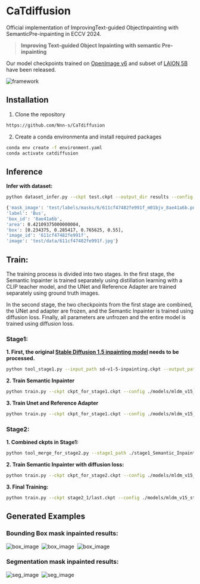 # CaTdiffusion
Official implementation of ImprovingText-guided ObjectInpainting with SemanticPre-inpainting in ECCV 2024.

> **Improving Text-guided Object Inpainting with semantic Pre-inpainting**

 Our model checkpoints trained on [OpenImage v6](https://storage.googleapis.com/openimages/web/download_v6.html) and subset of [LAION 5B](https://laion.ai/blog/laion-5b/) have been released.

 ![framework](framework.png)&nbsp;

## Installation
1. Clone the repository
```sh
https://github.com/Nnn-s/CaTdiffusion
```
2. Create a conda environmenta and install required packages
```sh
conda env create -f environment.yaml
conda activate catdiffusion
```

## Inference
**Infer with dataset:**
```sh
python dataset_infer.py --ckpt test.ckpt --output_dir results --config ./models/mldm_v15.yaml
```

```sh
{'mask_image': 'test/labels/masks/6/611cf47482fe991f_m01bjv_8ae41a6b.png', 
'label': 'Bus', 
'box_id': '8ae41a6b', 
'area': 0.42109375000000004, 
'box': [0.234375, 0.285417, 0.765625, 0.55], 
'image_id': '611cf47482fe991f', 
'image': 'test/data/611cf47482fe991f.jpg'}
```

## Train:

The training process is divided into two stages. In the first stage, the Semantic Inpainter is trained separately using distillation learning with a CLIP teacher model, and the UNet and Reference Adapter are trained separately using ground truth images. 

In the second stage, the two checkpoints from the first stage are combined, the UNet and adapter are frozen, and the Semantic Inpainter is trained using diffusion loss. Finally, all parameters are unfrozen and the entire model is trained using diffusion loss.

### Stage1:

**1. First, the original [Stable Diffusion 1.5 inpainting model](https://huggingface.co/runwayml/stable-diffusion-inpainting/tree/main) needs to be processed.**

```sh
python tool_stage1.py --input_path sd-v1-5-inpainting.ckpt --output_path ckpt_for_stage1.ckpt --config ./models/mldm_v15.yaml
```

**2. Train Semantic Inpainter**

```sh
python train.py --ckpt ckpt_for_stage1.ckpt --config ./models/mldm_v15_stage1.yaml --save_path ./stage1_Semantic_Inpainter
```

**3. Train Unet and Reference Adapter**

```sh
python train.py --ckpt ckpt_for_stage1.ckpt --config ./models/mldm_v15_unet_only.yaml --save_path ./stage1_Unet
```

### Stage2:

**1. Combined ckpts in Stage1:**

```sh
python tool_merge_for_stage2.py --stage1_path ./stage1_Semantic_Inpainter/last.ckpt --input_path ./stage1_Unet/last.ckpt --output_path ckpt_for_stage2.ckpt --config ./models/mldm_v15.yaml
```

**2. Train Semantic Inpainter with diffusion loss:**

```sh
python train.py --ckpt ckpt_for_stage2.ckpt --config ./models/mldm_v15_stage2_1.yaml --save_path ./stage2_1
```

**3. Final Training:**

```sh
python train.py --ckpt stage2_1/last.ckpt --config ./models/mldm_v15_stage2_1.yaml --save_path ./stage2_2
```



## Generated Examples
### Bounding Box mask inpainted results:
 ![box_image](long_image_0.png)&nbsp;
 ![box_image](long_image_1.png)&nbsp;
 ![box_image](long_image_2.png)&nbsp;

### Segmentation mask inpainted results:
 ![seg_image](long_image_3.png)&nbsp;
 ![seg_image](long_image_4.png)&nbsp;
